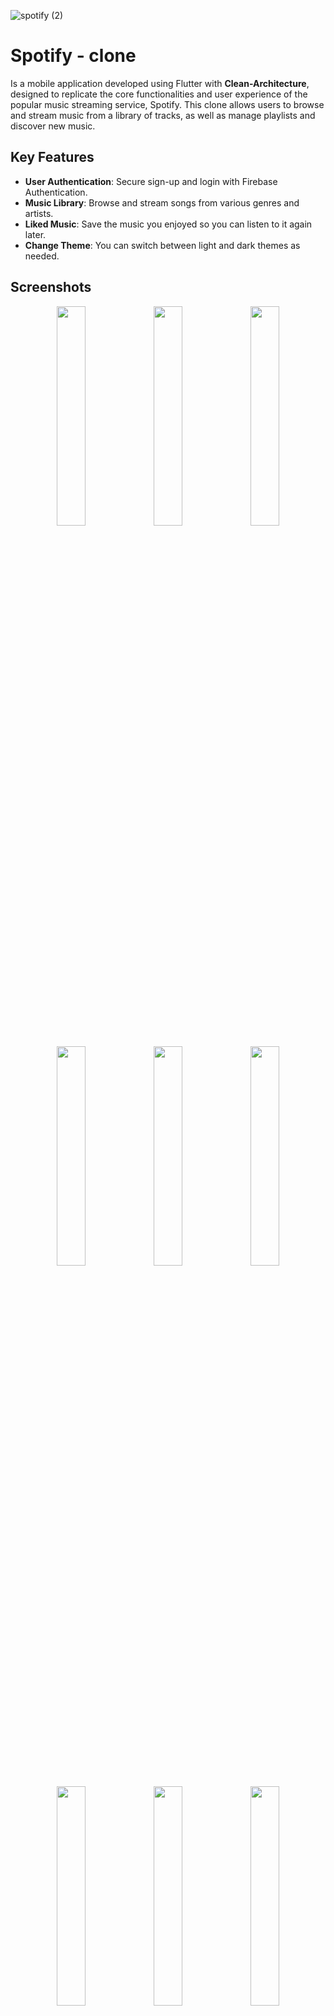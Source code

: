 ![spotify (2)](https://github.com/user-attachments/assets/cbd6e2c1-7681-461b-a6e4-069819578748)
# Spotify - clone

Is a mobile application developed using Flutter with **Clean-Architecture**, designed to replicate the core functionalities and user experience of the popular music streaming service, Spotify. This clone allows users to browse and stream music from a library of tracks, as well as manage playlists and discover new music.

## Key Features

* **User Authentication**: Secure sign-up and login with Firebase Authentication.
* **Music Library**: Browse and stream songs from various genres and artists.
* **Liked Music**: Save the music you enjoyed so you can listen to it again later.
* **Change Theme**: You can switch between light and dark themes as needed.

## Screenshots

<p align="center">
  <img src="https://github.com/user-attachments/assets/b9f19976-44e1-4c06-918a-34f7797267fd" width="30%" />
  <img src="https://github.com/user-attachments/assets/6e924bcf-9338-443c-bd46-f5f9dd7e8c05" width="30%" />
  <img src="https://github.com/user-attachments/assets/d2e1d1ae-c97c-4866-9af6-2ad2495953eb" width="30%" />
</p>
<p align="center">
  <img src="https://github.com/user-attachments/assets/f8cb7aeb-601f-4e9d-94f9-1b7bc82b5e5b" width="30%" />
  <img src="https://github.com/user-attachments/assets/aa309c53-d37d-4298-ae3a-08232f591f9d" width="30%" />
  <img src="https://github.com/user-attachments/assets/44cb5095-2bb3-4382-bc49-fdaa8f54ccb3" width="30%" />
</p>
</p>
<p align="center">
  <img src="https://github.com/user-attachments/assets/a0294ccc-62fa-4e3e-a533-0a1d6b89ca8f" width="30%" />
  <img src="https://github.com/user-attachments/assets/effe9839-4cdd-4f16-a5e3-ced3416b2bcf" width="30%" />
  <img src="https://github.com/user-attachments/assets/534f760d-3bbf-435e-bd90-8d6fa475aafe" width="30%" />
</p>

## Dependencies Used
* **Firebase Auth**: To handle authentication within the project.
* **Firebase storage**: To store media files on the server.
* **Firebase Firestore**: To set up a database for the application.
* **Flutter Bloc**: To manage the application's state.
* **Hydrated Bloc**: To enable theme switching in the app.
* **Get It**: For dependency injection..
* **GetX**:
* For navigation within the app.
* **Just Audio**: To handle audio playback and loading.
